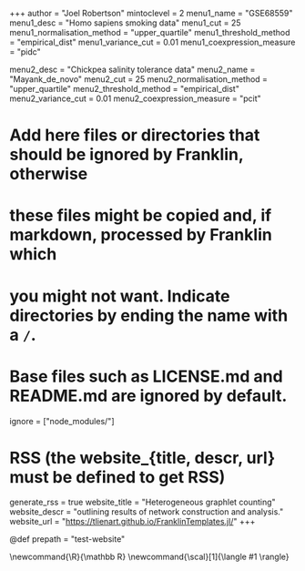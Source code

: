 <!--
Add here global page variables to use throughout your website.
-->
+++
author = "Joel Robertson"
mintoclevel = 2
menu1_name = "GSE68559"
menu1_desc =  "Homo sapiens smoking data"
menu1_cut = 25
menu1_normalisation_method = "upper_quartile"
menu1_threshold_method = "empirical_dist"
menu1_variance_cut = 0.01
menu1_coexpression_measure = "pidc"

menu2_desc = "Chickpea salinity tolerance data"
menu2_name = "Mayank_de_novo"
menu2_cut = 25
menu2_normalisation_method = "upper_quartile"
menu2_threshold_method = "empirical_dist"
menu2_variance_cut = 0.01
menu2_coexpression_measure = "pcit"
# Add here files or directories that should be ignored by Franklin, otherwise
# these files might be copied and, if markdown, processed by Franklin which
# you might not want. Indicate directories by ending the name with a `/`.
# Base files such as LICENSE.md and README.md are ignored by default.
ignore = ["node_modules/"]

# RSS (the website_{title, descr, url} must be defined to get RSS)
generate_rss = true
website_title = "Heterogeneous graphlet counting"
website_descr = "outlining results of network construction and analysis."
website_url   = "https://tlienart.github.io/FranklinTemplates.jl/"
+++

@def prepath = "test-website"
<!--
Add here global latex commands to use throughout your pages.
-->
\newcommand{\R}{\mathbb R}
\newcommand{\scal}[1]{\langle #1 \rangle}
